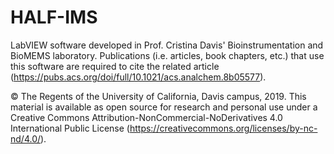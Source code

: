 # HALF-IMS
LabVIEW software developed in Prof. Cristina Davis' Bioinstrumentation and BioMEMS laboratory. Publications (i.e. articles, book chapters, etc.) that use this software are required to cite the related article (https://pubs.acs.org/doi/full/10.1021/acs.analchem.8b05577).

© The Regents of the University of California, Davis campus, 2019. This material is available as open source for research and personal use under a Creative Commons Attribution-NonCommercial-NoDerivatives 4.0 International Public License (https://creativecommons.org/licenses/by-nc-nd/4.0/).
